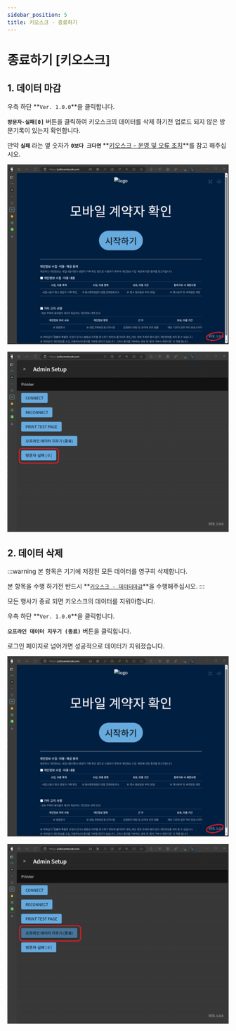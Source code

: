 ```yaml
---
sidebar_position: 5
title: 키오스크 - 종료하기
---
```

# 종료하기 \[키오스크\]

## 1. 데이터 마감

우측 하단 **`Ver. 1.0.0`**을 클릭합니다.

**`방문자-실패[0]`** 버튼을 클릭하여 키오스크의 데이터를 삭제 하기전 업로드 되지 않은 방문기록이 있는지 확인합니다.

만약 **`실패`** 라는 옆 숫자가 **`0보다 크다면`** **[키오스크 - 운영 및 오류 조치](./operation-kiosk#방문자---실패의-값이-0보다-큰-경우)**를 참고 해주십시오.

![kioskupload](./img/kiosksettings.png)

![kioskupload1](./img/kioskupload.png)

## 2. 데이터 삭제

:::warning
본 항목은 기기에 저장된 모든 데이터를 영구히 삭제합니다.

본 항목을 수행 하기전 반드시 **[`키오스크 - 데이터마감`](./ended-kiosk)**을 수행해주십시오.
:::

모든 행사가 종료 되면 키오스크의 데이터를 지워야합니다.

우측 하단 **`Ver. 1.0.0`**을 클릭합니다.

**`오프라인 데이터 지우기 (종료)`** 버튼을 클릭힙니다.

로그인 페이지로 넘어가면 성공적으로 데이터가 지워졌습니다.

![kioskend](./img/kiosksettings.png)

![kioskend1](./img/kioskend.png)
